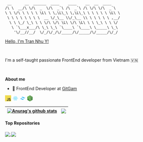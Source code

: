 ```
 __      __  ______  ____    ____    __  __  ____
/\ \  __/\ \/\  _  \/\  _`\ /\  _`\ /\ \/\ \/\  _`\
\ \ \/\ \ \ \ \ \L\ \ \,\L\_\ \,\L\_\ \ \ \ \ \ \L\ \
 \ \ \ \ \ \ \ \  __ \/_\__ \\/_\__ \\ \ \ \ \ \ ,__/
  \ \ \_/ \_\ \ \ \/\ \/\ \L\ \/\ \L\ \ \ \_\ \ \ \/
   \ `\___x___/\ \_\ \_\ `\____\ `\____\ \_____\ \_\
    '\/__//__/  \/_/\/_/\/_____/\/_____/\/_____/\/_/

```

<p align="center"><a href="[https://ynhutran84.vercel.app](https://ynhutran84.vercel.app)"><div>Hello, I'm Tran Nhu Y!</div></a></p>

<br />

I'm a self-taught passionate FrontEnd developer from Vietnam 🇻🇳 

<br />

**About me**

- 💼 FrontEnd Developer at [GitGam](http://gitgam.com/)

<code><img height="20" alt="javascript" src="https://raw.githubusercontent.com/github/explore/80688e429a7d4ef2fca1e82350fe8e3517d3494d/topics/javascript/javascript.png"></code>
<code><img height="20" alt="react" src="https://raw.githubusercontent.com/github/explore/80688e429a7d4ef2fca1e82350fe8e3517d3494d/topics/react/react.png"></code>
<svg xmlns="http://www.w3.org/2000/svg" width='20' height='20' viewBox="0 0 24 24"><path d="M18.5 9.51a4.22 4.22 0 0 1-1.91-1.34A5.77 5.77 0 0 0 12 6a4.72 4.72 0 0 0-5 4 3.23 3.23 0 0 1 3.5-1.49 4.32 4.32 0 0 1 1.91 1.35A5.77 5.77 0 0 0 17 12a4.72 4.72 0 0 0 5-4 3.2 3.2 0 0 1-3.5 1.51zm-13 4.98a4.22 4.22 0 0 1 1.91 1.34A5.77 5.77 0 0 0 12 18a4.72 4.72 0 0 0 5-4 3.23 3.23 0 0 1-3.5 1.49 4.32 4.32 0 0 1-1.91-1.35A5.8 5.8 0 0 0 7 12a4.72 4.72 0 0 0-5 4 3.2 3.2 0 0 1 3.5-1.51z" fill="#38bdf8"/></svg>
<code><img height="20" alt="nodejs" src="https://raw.githubusercontent.com/github/explore/80688e429a7d4ef2fca1e82350fe8e3517d3494d/topics/nodejs/nodejs.png"></code>


| <a href="https://github.com/anuraghazra/github-readme-stats"><img align="center" src="https://github-readme-stats.vercel.app/api?username=ytran18&show_icons=true&theme=radical&include_all_commits=true&hide_border=true" alt="Anurag's github stats" /></a> | <a href="https://github.com/anuraghazra/github-readme-stats"><img align="center" src="https://github-readme-stats.vercel.app/api/top-langs/?username=ytran18&layout=compact&theme=radical&hide_border=true" /></a> |
| ------------- | ------------- |

#### Top Repositories

<a href="https://github.com/anuraghazra/github-readme-stats">
  <img align="center" src="https://github-readme-stats.vercel.app/api/pin/?username=ytran18&repo=notion-it-ver&theme=radical" />
</a>
<a href="https://github.com/anuraghazra/anuraghazra.github.io">
  <img align="center" src="https://github-readme-stats.vercel.app/api/pin/?username=ytran18&repo=mermaid-editor&theme=radical" />
</a>
